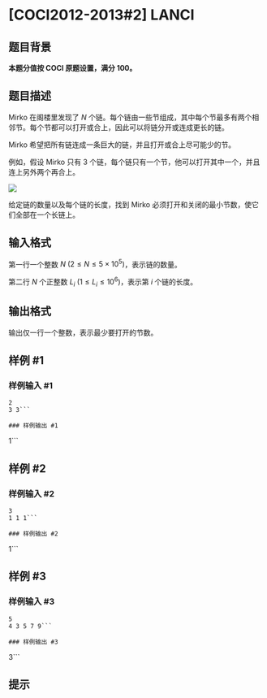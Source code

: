 # [COCI2012-2013#2] LANCI

## 题目背景

**本题分值按 COCI 原题设置，满分 $100$。**

## 题目描述

Mirko 在阁楼里发现了 $N$ 个链。每个链由一些节组成，其中每个节最多有两个相邻节。每个节都可以打开或合上，因此可以将链分开或连成更长的链。

Mirko 希望把所有链连成一条巨大的链，并且打开或合上尽可能少的节。

例如，假设 Mirko 只有 $3$ 个链，每个链只有一个节，他可以打开其中一个，并且连上另外两个再合上。

![](https://cdn.luogu.com.cn/upload/image_hosting/he62ksg3.png)

给定链的数量以及每个链的长度，找到 Mirko 必须打开和关闭的最小节数，使它们全部在一个长链上。

## 输入格式

第一行一个整数 $N\ (2\le N\le 5\times 10^5)$，表示链的数量。

第二行 $N$ 个正整数 $L_i\ (1\le L_i\le 10^6)$，表示第 $i$ 个链的长度。

## 输出格式

输出仅一行一个整数，表示最少要打开的节数。

## 样例 #1

### 样例输入 #1
```
2
3 3```

### 样例输出 #1

```
1```

## 样例 #2

### 样例输入 #2
```
3
1 1 1```

### 样例输出 #2

```
1```

## 样例 #3

### 样例输入 #3
```
5
4 3 5 7 9```

### 样例输出 #3

```
3```

## 提示


